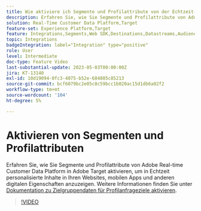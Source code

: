 ```yaml
---
title: Wie aktiviere ich Segmente und Profilattribute von der Echtzeit-Kundendatenplattform von Adobe nach Adobe Target?
description: Erfahren Sie, wie Sie Segmente und Profilattribute von Adobe Real-time Customer Data Platform in Adobe Target aktivieren, um in Echtzeit personalisierte Inhalte in Ihren Websites, mobilen Apps und anderen digitalen Eigenschaften anzuzeigen.
solution: Real-Time Customer Data Platform,Target
feature-set: Experience Platform,Target
feature: Integrations,Segments,Web SDK,Destinations,Datastreams,Audiences,Experience Targeting
topic: Integrations
badgeIntegration: label="Integration" type="positive"
role: User
level: Intermediate
doc-type: Feature Video
last-substantial-update: 2023-05-03T00:00:00Z
jira: KT-13140
exl-id: 10d19094-0fc3-4075-b52e-684805c85213
source-git-commit: bcf6079bc2e05c8c59bcc1b020ac15d1db6a02f2
workflow-type: tm+mt
source-wordcount: '104'
ht-degree: 5%

---
```


# Aktivieren von Segmenten und Profilattributen

Erfahren Sie, wie Sie Segmente und Profilattribute von Adobe Real-time Customer Data Platform in Adobe Target aktivieren, um in Echtzeit personalisierte Inhalte in Ihren Websites, mobilen Apps und anderen digitalen Eigenschaften anzuzeigen. Weitere Informationen finden Sie unter [Dokumentation zu Zielgruppendaten für Profilanfrageziele aktivieren](https://experienceleague.adobe.com/docs/experience-platform/destinations/ui/activate/activate-profile-request-destinations.html).


>[!VIDEO](https://video.tv.adobe.com/v/3419036/?learn=on)
